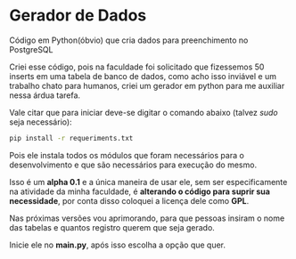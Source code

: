 # Gerador de Dados
Código em Python(óbvio) que cria dados para preenchimento no PostgreSQL

Criei esse código, pois na faculdade foi solicitado que fizessemos 50 inserts em uma tabela de banco de dados, como acho isso inviável e um trabalho chato para humanos, criei um gerador em python para me auxiliar nessa árdua tarefa.

Vale citar que para iniciar deve-se digitar o comando abaixo (talvez *sudo* seja necessário):
~~~bash
pip install -r requeriments.txt
~~~

Pois ele instala todos os módulos que foram necessários para o desenvolvimento e que são necessários para execução do mesmo.

Isso é um **alpha 0.1** e a única maneira de usar ele, sem ser especificamente na atividade da minha faculdade, é **alterando o código para suprir sua necessidade**, por conta disso coloquei a licença dele como **GPL**.

Nas próximas versões vou aprimorando, para que pessoas insiram o nome das tabelas e quantos registro querem que seja gerado.

Inicie ele no **main.py**, após isso escolha a opção que quer.
